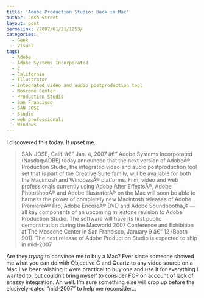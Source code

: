 ```yaml
---
title: 'Adobe Production Studio: Back in Mac'
author: Josh Street
layout: post
permalink: /2007/01/21/1253/
categories:
  - Geek
  - Visual
tags:
  - Adobe
  - Adobe Systems Incorporated
  - C
  - California
  - Illustrator
  - integrated video and audio postproduction tool
  - Moscone Center
  - Production Studio
  - San Francisco
  - SAN JOSE
  - Studio
  - web professionals
  - Windows
---
```

I discovered this today. It upset me.

> SAN JOSE, Calif. â€” Jan. 4, 2007 â€” Adobe Systems Incorporated (Nasdaq:ADBE) today announced that the next version of AdobeÂ® Production Studio, the integrated video and audio postproduction tool set that is part of the Creative Suite family, will be available for both the Macintosh and WindowsÂ® platforms. Film, video and web professionals currently using Adobe After EffectsÂ®, Adobe PhotoshopÂ® and Adobe IllustratorÂ® on the Mac will soon be able to harness the power of completely new Macintosh releases of Adobe PremiereÂ® Pro, Adobe EncoreÂ® DVD and Adobe Soundboothâ„¢ &#8212; all key components of an upcoming milestone revision to Adobe Production Studio. The software will have its first public demonstration during the Macworld 2007 Conference and Exhibition at The Moscone Center in San Francisco, January 9 â€“ 12 (Booth 901). The next release of Adobe Production Studio is expected to ship in mid-2007.

Are they *trying* to convince me to buy a Mac? Ever since someone showed me what you can do with Objective C and Quartz to any video source on a Mac I&#8217;ve been wishing it were practical to buy one and use it for everything I wanted to, but couldn&#8217;t bring myself to consider FCP on account of lack of snazzy integration. Ah well. I&#8217;m sure something else will crop up before the elusively-dated &#8220;mid-2007&#8243; to help me reconsider&#8230;